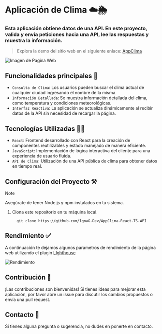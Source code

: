 # Aplicación de Clima ☁️🌦️
### Esta aplicación obtiene datos de una API. En este proyecto, valida y envia peticiones hacia una API, lee las respuestas y muestra la información.
> Explora la demo del sitio web en el siguiente enlace: [AppClima](https://clima-ignacio.netlify.app/)

![Imagen de Pagina Web](https://github.com/IgnaG-Dev/AppClima-React-TS-API/assets/163780789/5a9399ce-1253-4844-bd9c-ac331a74b1f4 "Pagina Web AppClima")

## Funcionalidades principales 🥇
- `Consulta de Clima`: Los usuarios pueden buscar el clima actual de cualquier ciudad ingresando el nombre de la misma.
- `Información Detallada`: Se muestra información detallada del clima, como temperatura y condiciones meteorológicas.
- `Interfaz Reactiva`: La aplicación se actualiza dinámicamente al recibir datos de la API sin necesidad de recargar la página.
## Tecnologías Utilizadas 🧑‍💻
- `React`:  Frontend desarrollado con React para la creación de componentes reutilizables y estado manejado de manera eficiente.
- `JavaScript`: Implementación de lógica interactiva del cliente para una experiencia de usuario fluida.
- `API de Clima`: Utilización de una API pública de clima para obtener datos en tiempo real.

## Configuración del Proyecto ⚒️
>[!NOTE]
>Asegúrate de tener Node.js y npm instalados en tu sistema.

1. Clona este repositorio en tu máquina local.
   
   ``` 
     git clone https://github.com/IgnaG-Dev/AppClima-React-TS-API
   ```


## Rendimiento ✅
A continuación te dejamos algunos parametros de rendimiento de la página web utilizando el plugin [LIghthouse](https://chromewebstore.google.com/detail/lighthouse/blipmdconlkpinefehnmjammfjpmpbjk?pli=1)

![Rendimiento](https://github.com/IgnaG-Dev/AppClima-React-TS-API/assets/163780789/d2e7af40-dadd-46ff-98cb-01474e8c082c "Rendimiento de AppClima")

## Contribución 📨
¡Las contribuciones son bienvenidas! Si tienes ideas para mejorar esta aplicación, por favor abre un issue para discutir los cambios propuestos o envía una pull request.

## Contacto 👤
Si tienes alguna pregunta o sugerencia, no dudes en ponerte en contacto.
